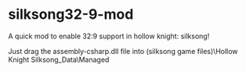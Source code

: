# silksong32-9-mod
A quick mod to enable 32:9 support in hollow knight: silksong!

Just drag the assembly-csharp.dll file into (silksong game files)\Hollow Knight Silksong_Data\Managed

